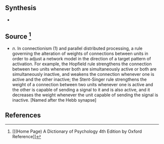 ## Synthesis
- 
## Source [^1]
- $n$. In connectionism (1) and parallel distributed processing, a rule governing the alteration of weights of connections between units in order to adjust a network model in the direction of a target pattern of activation. For example, the Hopfield rule strengthens the connection between two units whenever both are simultaneously active or both are simultaneously inactive, and weakens the connection whenever one is active and the other inactive; the Stent-Singer rule strengthens the weight of a connection between two units whenever one is active and the other is capable of sending a signal to it and is also active, and it decreases the weight whenever the unit capable of sending the signal is inactive. \[Named after the Hebb synapse]
## References

[^1]: [[(Home Page) A Dictionary of Psychology 4th Edition by Oxford Reference]]